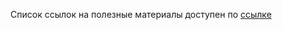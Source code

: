 Список ссылок на полезные материалы доступен по [ссылке](https://netology-code.github.io/guides/git-links/) 
